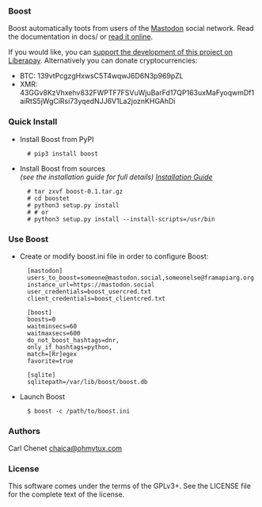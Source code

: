 ### Boost

Boost automatically toots from users of the [Mastodon](https://mastodon.social) social network. Read the documentation in docs/
or [read it online](https://boost.readthedocs.org/en/latest/).

If you would like, you can [support the development of this project on Liberapay](https://liberapay.com/carlchenet/).
Alternatively you can donate cryptocurrencies:

- BTC: 139vtPcgzgHxwsC5T4wqwJ6D6N3p969pZL
- XMR: 43GGv8KzVhxehv832FWPTF7FSVuWjuBarFd17QP163uxMaFyoqwmDf1aiRtS5jWgCiRsi73yqedNJJ6V1La2joznKHGAhDi

### Quick Install

* Install Boost from PyPI

        # pip3 install boost

* Install Boost from sources    
  *(see the installation guide for full details)
  [Installation Guide](http://boost.readthedocs.org/en/latest/install.html)*
  

        # tar zxvf boost-0.1.tar.gz
        # cd boostet
        # python3 setup.py install
        # # or
        # python3 setup.py install --install-scripts=/usr/bin

### Use Boost

* Create or modify boost.ini file in order to configure Boost:

        [mastodon]
        users_to_boost=someone@mastodon.social,someonelse@framapiarg.org
        instance_url=https://mastodon.social
        user_credentials=boost_usercred.txt
        client_credentials=boost_clientcred.txt

        [boost]
        boosts=0
        waitminsecs=60
        waitmaxsecs=600
        do_not_boost_hashtags=dnr,
        only_if_hashtags=python,
        match=[Rr]egex
        favorite=true

        [sqlite]
        sqlitepath=/var/lib/boost/boost.db

* Launch Boost

        $ boost -c /path/to/boost.ini

### Authors

Carl Chenet <chaica@ohmytux.com>

### License

This software comes under the terms of the GPLv3+. See the LICENSE file for the complete text of the license.
